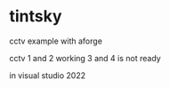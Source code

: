 # tintsky
cctv example with aforge

cctv 1 and 2 working
3 and 4 is not ready

in visual studio 2022
